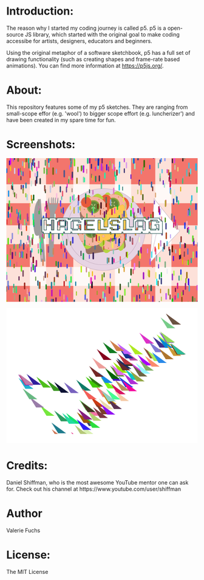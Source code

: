 <h1>Introduction:</h1>
<p>The reason why I started my coding journey is called p5. p5 is a open-source JS library, which started with the original goal to make coding accessibe for artists, designers, educators and beginners.<br>

Using the original metaphor of a software sketchbook, p5 has a full set of drawing functionality (such as creating shapes and frame-rate based animations). You can find more information at https://p5js.org/.

<h1>About:</h1>
<p>This repository features some of my p5 sketches. They are ranging from small-scope effor (e.g. 'wool') to bigger scope effort (e.g. luncherizer') and have been created in my spare time for fun.<br>

<h1>Screenshots:</h1>

![Luncherizer](/screenshots/luncherizer.png?raw=true "Luncherizer")

![HipHip](/screenshots/hiphip.png?raw=true "HipHip")

<h1>Credits:</h1>
<p>Daniel Shiffman, who is the most awesome YouTube mentor one can ask for. Check out his channel at https://www.youtube.com/user/shiffman<br>
</p>

<h1>Author</h1>
<p>Valerie Fuchs<br>
</p>

<h1>License:</h1>
<p>The MIT License</p>


